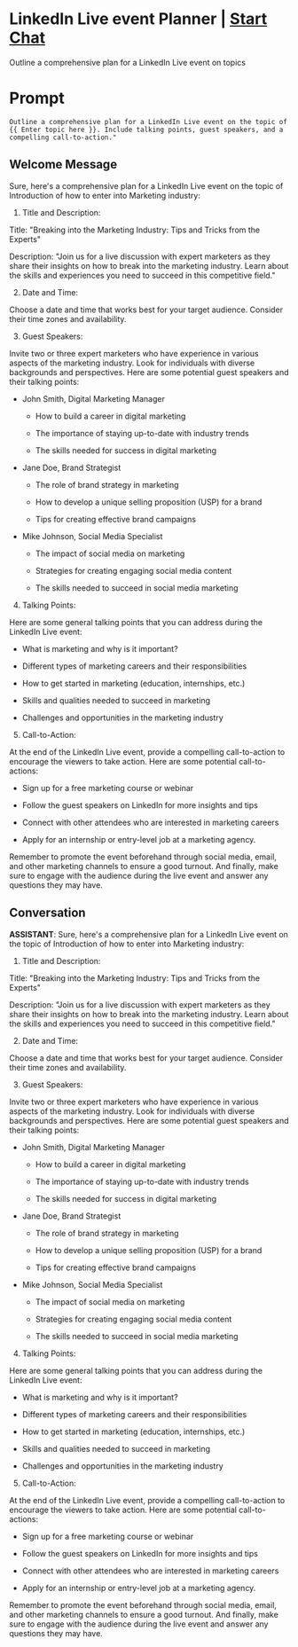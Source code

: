 

#  LinkedIn Live event Planner | [Start Chat](https://gptcall.net/chat.html?data=%7B%22contact%22%3A%7B%22id%22%3A%22i21u3rbNKVwJecVuUotIX%22%2C%22flow%22%3Atrue%7D%7D)
Outline a comprehensive plan for a LinkedIn Live event on topics

# Prompt

```
Outline a comprehensive plan for a LinkedIn Live event on the topic of {{ Enter topic here }}. Include talking points, guest speakers, and a compelling call-to-action."

```

## Welcome Message
Sure, here's a comprehensive plan for a LinkedIn Live event on the topic of Introduction of how to enter into Marketing industry:



1. Title and Description:

Title: "Breaking into the Marketing Industry: Tips and Tricks from the Experts"

Description: "Join us for a live discussion with expert marketers as they share their insights on how to break into the marketing industry. Learn about the skills and experiences you need to succeed in this competitive field."



2. Date and Time:

Choose a date and time that works best for your target audience. Consider their time zones and availability.



3. Guest Speakers:

Invite two or three expert marketers who have experience in various aspects of the marketing industry. Look for individuals with diverse backgrounds and perspectives. Here are some potential guest speakers and their talking points:



- John Smith, Digital Marketing Manager

   - How to build a career in digital marketing

   - The importance of staying up-to-date with industry trends

   - The skills needed for success in digital marketing



- Jane Doe, Brand Strategist

   - The role of brand strategy in marketing

   - How to develop a unique selling proposition (USP) for a brand

   - Tips for creating effective brand campaigns



- Mike Johnson, Social Media Specialist

   - The impact of social media on marketing

   - Strategies for creating engaging social media content

   - The skills needed to succeed in social media marketing



4. Talking Points:

Here are some general talking points that you can address during the LinkedIn Live event:



- What is marketing and why is it important?

- Different types of marketing careers and their responsibilities

- How to get started in marketing (education, internships, etc.)

- Skills and qualities needed to succeed in marketing

- Challenges and opportunities in the marketing industry



5. Call-to-Action:

At the end of the LinkedIn Live event, provide a compelling call-to-action to encourage the viewers to take action. Here are some potential call-to-actions:



- Sign up for a free marketing course or webinar

- Follow the guest speakers on LinkedIn for more insights and tips

- Connect with other attendees who are interested in marketing careers

- Apply for an internship or entry-level job at a marketing agency.



Remember to promote the event beforehand through social media, email, and other marketing channels to ensure a good turnout. And finally, make sure to engage with the audience during the live event and answer any questions they may have.

## Conversation

**ASSISTANT**: Sure, here's a comprehensive plan for a LinkedIn Live event on the topic of Introduction of how to enter into Marketing industry:



1. Title and Description:

Title: "Breaking into the Marketing Industry: Tips and Tricks from the Experts"

Description: "Join us for a live discussion with expert marketers as they share their insights on how to break into the marketing industry. Learn about the skills and experiences you need to succeed in this competitive field."



2. Date and Time:

Choose a date and time that works best for your target audience. Consider their time zones and availability.



3. Guest Speakers:

Invite two or three expert marketers who have experience in various aspects of the marketing industry. Look for individuals with diverse backgrounds and perspectives. Here are some potential guest speakers and their talking points:



- John Smith, Digital Marketing Manager

   - How to build a career in digital marketing

   - The importance of staying up-to-date with industry trends

   - The skills needed for success in digital marketing



- Jane Doe, Brand Strategist

   - The role of brand strategy in marketing

   - How to develop a unique selling proposition (USP) for a brand

   - Tips for creating effective brand campaigns



- Mike Johnson, Social Media Specialist

   - The impact of social media on marketing

   - Strategies for creating engaging social media content

   - The skills needed to succeed in social media marketing



4. Talking Points:

Here are some general talking points that you can address during the LinkedIn Live event:



- What is marketing and why is it important?

- Different types of marketing careers and their responsibilities

- How to get started in marketing (education, internships, etc.)

- Skills and qualities needed to succeed in marketing

- Challenges and opportunities in the marketing industry



5. Call-to-Action:

At the end of the LinkedIn Live event, provide a compelling call-to-action to encourage the viewers to take action. Here are some potential call-to-actions:



- Sign up for a free marketing course or webinar

- Follow the guest speakers on LinkedIn for more insights and tips

- Connect with other attendees who are interested in marketing careers

- Apply for an internship or entry-level job at a marketing agency.



Remember to promote the event beforehand through social media, email, and other marketing channels to ensure a good turnout. And finally, make sure to engage with the audience during the live event and answer any questions they may have.

